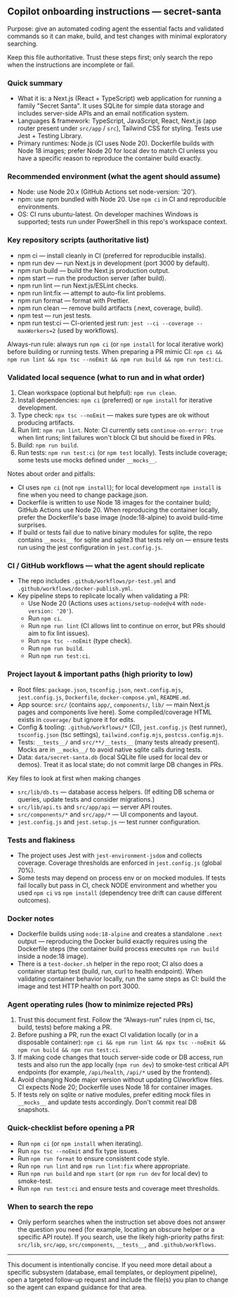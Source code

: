 ## Copilot onboarding instructions — secret-santa

Purpose: give an automated coding agent the essential facts and validated commands so it can make, build, and test changes with minimal exploratory searching.

Keep this file authoritative. Trust these steps first; only search the repo when the instructions are incomplete or fail.

### Quick summary

- What it is: a Next.js (React + TypeScript) web application for running a family "Secret Santa". It uses SQLite for simple data storage and includes server-side APIs and an email notification system.
- Languages & framework: TypeScript, JavaScript, React, Next.js (app router present under `src/app` / `src`), Tailwind CSS for styling. Tests use Jest + Testing Library.
- Primary runtimes: Node.js (CI uses Node 20). Dockerfile builds with Node 18 images; prefer Node 20 for local dev to match CI unless you have a specific reason to reproduce the container build exactly.

### Recommended environment (what the agent should assume)

- Node: use Node 20.x (GitHub Actions set node-version: '20').
- npm: use npm bundled with Node 20. Use `npm ci` in CI and reproducible environments.
- OS: CI runs ubuntu-latest. On developer machines Windows is supported; tests run under PowerShell in this repo's workspace context.

### Key repository scripts (authoritative list)

- npm ci — install cleanly in CI (preferred for reproducible installs).
- npm run dev — run Next.js in development (port 3000 by default).
- npm run build — build the Next.js production output.
- npm start — run the production server (after build).
- npm run lint — run Next.js/ESLint checks.
- npm run lint:fix — attempt to auto-fix lint problems.
- npm run format — format with Prettier.
- npm run clean — remove build artifacts (.next, coverage, build).
- npm test — run jest tests.
- npm run test:ci — CI-oriented jest run: `jest --ci --coverage --maxWorkers=2` (used by workflows).

Always-run rule: always run `npm ci` (or `npm install` for local iterative work) before building or running tests. When preparing a PR mimic CI: `npm ci && npm run lint && npx tsc --noEmit && npm run build && npm run test:ci`.

### Validated local sequence (what to run and in what order)

1. Clean workspace (optional but helpful): `npm run clean`.
2. Install dependencies: `npm ci` (preferred) or `npm install` for iterative development.
3. Type check: `npx tsc --noEmit` — makes sure types are ok without producing artifacts.
4. Run lint: `npm run lint`. Note: CI currently sets `continue-on-error: true` when lint runs; lint failures won't block CI but should be fixed in PRs.
5. Build: `npm run build`.
6. Run tests: `npm run test:ci` (or `npm test` locally). Tests include coverage; some tests use mocks defined under `__mocks__`.

Notes about order and pitfalls:

- CI uses `npm ci` (not `npm install`); for local development `npm install` is fine when you need to change package.json.
- Dockerfile is written to use Node 18 images for the container build; GitHub Actions use Node 20. When reproducing the container locally, prefer the Dockerfile's base image (node:18-alpine) to avoid build-time surprises.
- If build or tests fail due to native binary modules for sqlite, the repo contains `__mocks__` for sqlite and sqlite3 that tests rely on — ensure tests run using the jest configuration in `jest.config.js`.

### CI / GitHub workflows — what the agent should replicate

- The repo includes `.github/workflows/pr-test.yml` and `.github/workflows/docker-publish.yml`.
- Key pipeline steps to replicate locally when validating a PR:
  - Use Node 20 (Actions uses `actions/setup-node@v4` with `node-version: '20'`).
  - Run `npm ci`.
  - Run `npm run lint` (CI allows lint to continue on error, but PRs should aim to fix lint issues).
  - Run `npx tsc --noEmit` (type check).
  - Run `npm run build`.
  - Run `npm run test:ci`.

### Project layout & important paths (high priority to low)

- Root files: `package.json`, `tsconfig.json`, `next.config.mjs`, `jest.config.js`, `Dockerfile`, `docker-compose.yml`, `README.md`.
- App source: `src/` (contains `app/`, `components/`, `lib/` — main Next.js pages and components live here). Some compiled/coverage HTML exists in `coverage/` but ignore it for edits.
- Config & tooling: `.github/workflows/*` (CI), `jest.config.js` (test runner), `tsconfig.json` (tsc settings), `tailwind.config.mjs`, `postcss.config.mjs`.
- Tests: `__tests__/` and `src/**/__tests__` (many tests already present). Mocks are in `__mocks__/` to avoid native sqlite calls during tests.
- Data: `data/secret-santa.db` (local SQLite file used for local dev or demos). Treat it as local state; do not commit large DB changes in PRs.

Key files to look at first when making changes

- `src/lib/db.ts` — database access helpers. (If editing DB schema or queries, update tests and consider migrations.)
- `src/lib/api.ts` and `src/app/api` — server API routes.
- `src/components/*` and `src/app/*` — UI components and layout.
- `jest.config.js` and `jest.setup.js` — test runner configuration.

### Tests and flakiness

- The project uses Jest with `jest-environment-jsdom` and collects coverage. Coverage thresholds are enforced in `jest.config.js` (global 70%).
- Some tests may depend on process env or on mocked modules. If tests fail locally but pass in CI, check NODE environment and whether you used `npm ci` vs `npm install` (dependency tree drift can cause different outcomes).

### Docker notes

- Dockerfile builds using `node:18-alpine` and creates a standalone `.next` output — reproducing the Docker build exactly requires using the Dockerfile steps (the container build process executes `npm run build` inside a node:18 image).
- There is a `test-docker.sh` helper in the repo root; CI also does a container startup test (build, run, curl to health endpoint). When validating container behavior locally, run the same steps as CI: build the image and test HTTP health on port 3000.

### Agent operating rules (how to minimize rejected PRs)

1. Trust this document first. Follow the “Always-run” rules (npm ci, tsc, build, tests) before making a PR.
2. Before pushing a PR, run the exact CI validation locally (or in a disposable container): `npm ci && npm run lint && npx tsc --noEmit && npm run build && npm run test:ci`.
3. If making code changes that touch server-side code or DB access, run tests and also run the app locally (`npm run dev`) to smoke-test critical API endpoints (for example, `/api/health`, `/api/*` used by the frontend).
4. Avoid changing Node major version without updating CI/workflow files. CI expects Node 20; Dockerfile uses Node 18 for container images.
5. If tests rely on sqlite or native modules, prefer editing mock files in `__mocks__` and update tests accordingly. Don't commit real DB snapshots.

### Quick-checklist before opening a PR

- Run `npm ci` (or `npm install` when iterating).
- Run `npx tsc --noEmit` and fix type issues.
- Run `npm run format` to ensure consistent code style.
- Run `npm run lint` and `npm run lint:fix` where appropriate.
- Run `npm run build` and `npm start` (or `npm run dev` for local dev) to smoke-test.
- Run `npm run test:ci` and ensure tests and coverage meet thresholds.

### When to search the repo

- Only perform searches when the instruction set above does not answer the question you need (for example, locating an obscure helper or a specific API route). If you search, use the likely high-priority paths first: `src/lib`, `src/app`, `src/components`, `__tests__`, and `.github/workflows`.

---

This document is intentionally concise. If you need more detail about a specific subsystem (database, email templates, or deployment pipeline), open a targeted follow-up request and include the file(s) you plan to change so the agent can expand guidance for that area.
